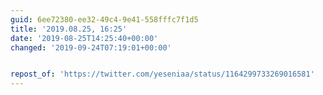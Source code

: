```yaml
---
guid: 6ee72380-ee32-49c4-9e41-558fffc7f1d5
title: '2019.08.25, 16:25'
date: '2019-08-25T14:25:40+00:00'
changed: '2019-09-24T07:19:01+00:00'


repost_of: 'https://twitter.com/yeseniaa/status/1164299733269016581'
---
```


